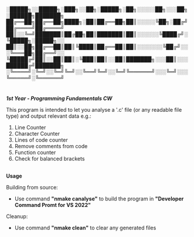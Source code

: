 ░█████╗░░█████╗░███╗░░██╗░█████╗░██╗░░░░░██╗░░░██╗░██████╗███████╗
██╔══██╗██╔══██╗████╗░██║██╔══██╗██║░░░░░╚██╗░██╔╝██╔════╝██╔════╝
██║░░╚═╝███████║██╔██╗██║███████║██║░░░░░░╚████╔╝░╚█████╗░█████╗░░
██║░░██╗██╔══██║██║╚████║██╔══██║██║░░░░░░░╚██╔╝░░░╚═══██╗██╔══╝░░
╚█████╔╝██║░░██║██║░╚███║██║░░██║███████╗░░░██║░░░██████╔╝███████╗
░╚════╝░╚═╝░░╚═╝╚═╝░░╚══╝╚═╝░░╚═╝╚══════╝░░░╚═╝░░░╚═════╝░╚══════╝
#
***1st Year - Programming Fundamentals CW***

This program is intended to let you analyse a '.c' file (or any readable file type) and output relevant data e.g.:
1. Line Counter
2. Character Counter
3. Lines of code counter
4. Remove comments from code
5. Function counter
6. Check for balanced brackets

##
**Usage**

Building from source:

- Use command **"nmake canalyse"** to build the program in **"Developer Command Promt for VS 2022"**

Cleanup:

- Use command **"nmake clean"** to clear any generated files
